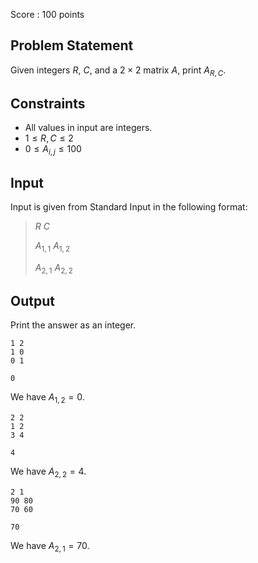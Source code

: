 Score : $100$ points

## Problem Statement

Given integers $R$, $C$, and a $2 \times 2$ matrix $A$, print $A_{R,C}$.

## Constraints

- All values in input are integers.
- $1 \le R,C \le 2$
- $0 \le A_{i,j} \le 100$

## Input

Input is given from Standard Input in the following format:

> $R$ $C$
> 
> $A_{1,1}$ $A_{1,2}$
> 
> $A_{2,1}$ $A_{2,2}$

## Output

Print the answer as an integer.

```input1
1 2
1 0
0 1
```

```output1
0
```

We have $A_{1,2}=0$.

```input2
2 2
1 2
3 4
```

```output2
4
```

We have $A_{2,2}=4$.

```input3
2 1
90 80
70 60
```

```output3
70
```

We have $A_{2,1}=70$.